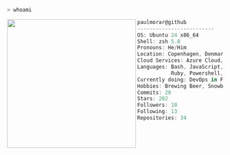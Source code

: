 ```zsh
> whoami
```

<img align="left" src="https://github.com/user-attachments/assets/664ec341-9348-40a1-9334-83728431b70a" width="300" /> 

```csharp
paulmorar@github
-------------------------
OS: Ubuntu 24 x86_64
Shell: zsh 5.8
Pronouns: He/Him
Location: Copenhagen, Denmark
Cloud Services: Azure Cloud, Entra ID
Languages: Bash, JavaScript, TypeScript, Golang,
           Ruby, Powershell, C#
Currently doing: DevOps in FinTech
Hobbies: Brewing Beer, Snowboarding, Baking
Commits: 20
Stars: 282
Followers: 10
Following: 13
Repositories: 34
```